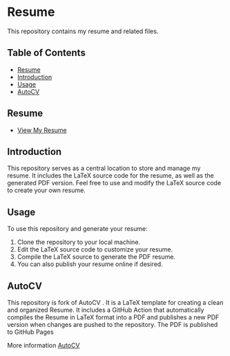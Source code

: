 # Resume

This repository contains my resume and related files.

## Table of Contents

- [Resume](#resume)
- [Introduction](#introduction)
- [Usage](#usage)
- [AutoCV](#autocv)

## Resume

- [View My Resume](suvanbanerjee.github.io/Resume)

## Introduction

This repository serves as a central location to store and manage my resume. It includes the LaTeX source code for the resume, as well as the generated PDF version. Feel free to use and modify the LaTeX source code to create your own resume.

## Usage

To use this repository and generate your resume:

1. Clone the repository to your local machine.
2. Edit the LaTeX source code to customize your resume.
3. Compile the LaTeX source to generate the PDF resume.
4. You can also publish your resume online if desired.

## AutoCV

This repository is fork of  AutoCV . It is a LaTeX template for creating a clean and organized Resume. It includes a GitHub Action that automatically compiles the Resume in LaTeX format into a PDF and publishes a new PDF version when changes are pushed to the repository. The PDF is published to GitHub Pages

More information [AutoCV](https://github.com/jitinnair1/autoCV)
